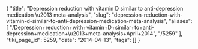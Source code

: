 {
    "title": "Depression reduction with vitamin D similar to anti-depression medication \u2013 meta-analysis",
    "slug": "depression-reduction-with-vitamin-d-similar-to-anti-depression-medication-meta-analysis",
    "aliases": [
        "/Depression+reduction+with+vitamin+D+similar+to+anti-depression+medication+\u2013+meta-analysis+April+2014",
        "/5259"
    ],
    "tiki_page_id": 5259,
    "date": "2014-04-13",
    "tags": []
}